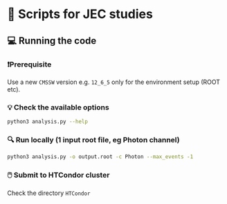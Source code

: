 # 📜 Scripts for JEC studies


## 💻 Running the code
### ❗Prerequisite
Use a new ```CMSSW``` version e.g. ```12_6_5``` only for the environment setup (ROOT etc).

### :bulb: Check the available options  
```bash 
python3 analysis.py --help
```

### 🔍 Run locally (1 input root file, eg Photon channel) 
```bash 
python3 analysis.py -o output.root -c Photon --max_events -1
```

### 🖱️ Submit to HTCondor cluster
Check the directory ```HTCondor```
